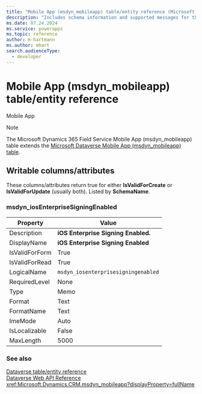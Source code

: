 ```yaml
---
title: "Mobile App (msdyn_mobileapp) table/entity reference (Microsoft Dynamics 365 Field Service)"
description: "Includes schema information and supported messages for the Mobile App (msdyn_mobileapp) table/entity with Microsoft Dynamics 365 Field Service."
ms.date: 07.24.2024
ms.service: powerapps
ms.topic: reference
author: m-hartmann
ms.author: mhart
search.audienceType: 
  - developer
---
```


# Mobile App (msdyn_mobileapp) table/entity reference

Mobile App

> [!NOTE]
> The Microsoft Dynamics 365 Field Service Mobile App (msdyn_mobileapp) table extends the [Microsoft Dataverse Mobile App (msdyn_mobileapp) table](/power-apps/developer/data-platform/reference/entities/msdyn_mobileapp).



## Writable columns/attributes

These columns/attributes return true for either **IsValidForCreate** or **IsValidForUpdate** (usually both). Listed by **SchemaName**.

### <a name="BKMK_msdyn_iosEnterpriseSigningEnabled"></a> msdyn_iosEnterpriseSigningEnabled

|Property|Value|
|---|---|
|Description|**iOS Enterprise Signing Enabled.**|
|DisplayName|**iOS Enterprise Signing Enabled**|
|IsValidForForm|True|
|IsValidForRead|True|
|LogicalName|`msdyn_iosenterprisesigningenabled`|
|RequiredLevel|None|
|Type|Memo|
|Format|Text|
|FormatName|Text|
|ImeMode|Auto|
|IsLocalizable|False|
|MaxLength|5000|




### See also

[Dataverse table/entity reference](../about-entity-reference.md)  
[Dataverse Web API Reference](/power-apps/developer/data-platform/webapi/reference/about)   
<xref:Microsoft.Dynamics.CRM.msdyn_mobileapp?displayProperty=fullName>
